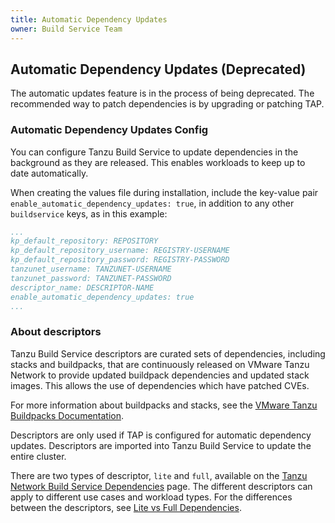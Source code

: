 ```yaml
---
title: Automatic Dependency Updates
owner: Build Service Team
---
```


## <a id="auto-updates"></a> Automatic Dependency Updates (Deprecated)

The automatic updates feature is in the process of being deprecated. The recommended way to patch dependencies is by upgrading or patching TAP.

### <a id="auto-updates-config"></a> Automatic Dependency Updates Config

You can configure Tanzu Build Service to update dependencies in the background as they are released.
This enables workloads to keep up to date automatically.

When creating the values file during installation, include the key-value pair
`enable_automatic_dependency_updates: true`, in addition to any other `buildservice` keys, as in this
example:

```yaml
...
kp_default_repository: REPOSITORY
kp_default_repository_username: REGISTRY-USERNAME
kp_default_repository_password: REGISTRY-PASSWORD
tanzunet_username: TANZUNET-USERNAME
tanzunet_password: TANZUNET-PASSWORD
descriptor_name: DESCRIPTOR-NAME
enable_automatic_dependency_updates: true
...
```

### <a id="descriptors"></a> About descriptors

Tanzu Build Service descriptors are curated sets of dependencies, including stacks and buildpacks, that are
continuously released on VMware Tanzu Network to provide updated buildpack dependencies and updated stack images.
This allows the use of dependencies which have patched CVEs.

For more information about buildpacks and stacks, see the [VMware Tanzu Buildpacks Documentation](https://docs.vmware.com/en/VMware-Tanzu-Buildpacks/index.html).

Descriptors are only used if TAP is configured for automatic dependency updates. Descriptors are imported into Tanzu Build Service to update the entire cluster.

There are two types of descriptor, `lite` and `full`, available on the
[Tanzu Network Build Service Dependencies](https://network.pivotal.io/products/tbs-dependencies/) page.
The different descriptors can apply to different use cases and workload types.
For the differences between the descriptors, see [Lite vs Full Dependencies](dependencies.html#lite-vs-full).
